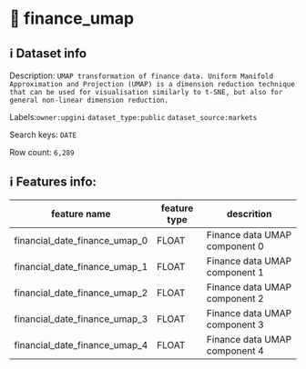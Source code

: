 # 📖 finance_umap 
## ℹ️ Dataset info 
Description: `UMAP transformation of finance data. Uniform Manifold Approximation and Projection (UMAP) is a dimension reduction technique that can be used for visualisation similarly to t-SNE, but also for general non-linear dimension reduction. ` 

Labels:`owner:upgini` `dataset_type:public` `dataset_source:markets` 

Search keys: `DATE`

Row count: `6,289`

## ℹ️ Features info:
|feature name|feature type|descrition|
|---|---|---|
|financial_date_finance_umap_0|FLOAT|Finance data UMAP component 0|
|financial_date_finance_umap_1|FLOAT|Finance data UMAP component 1|
|financial_date_finance_umap_2|FLOAT|Finance data UMAP component 2|
|financial_date_finance_umap_3|FLOAT|Finance data UMAP component 3|
|financial_date_finance_umap_4|FLOAT|Finance data UMAP component 4|
